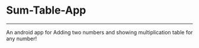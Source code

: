 # Sum-Table-App
---
An android app for Adding two numbers and showing multiplication table for any number!

